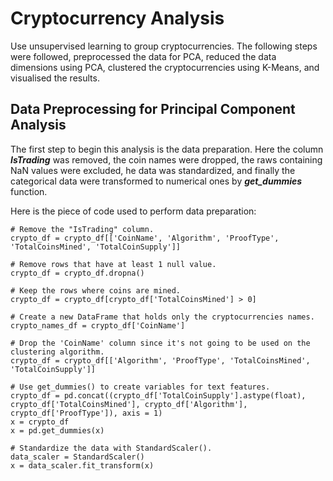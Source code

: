 # Cryptocurrency Analysis

Use unsupervised learning to group cryptocurrencies. The following steps were followed, preprocessed the data for PCA, reduced the data dimensions using PCA, clustered the cryptocurrencies using K-Means, and visualised the results. 

## Data Preprocessing for Principal Component Analysis

The first step to begin this analysis is the data preparation. Here the column <b><i>IsTrading</i></b> was removed, the coin names were dropped, the raws containing NaN values were excluded, he data was standardized, and finally the categorical data were transformed to numerical ones by <b><i>get_dummies</i></b> function. 

Here is the piece of code used to perform data preparation:

```
# Remove the "IsTrading" column.
crypto_df = crypto_df[['CoinName', 'Algorithm', 'ProofType', 'TotalCoinsMined', 'TotalCoinSupply']]

# Remove rows that have at least 1 null value.
crypto_df = crypto_df.dropna()

# Keep the rows where coins are mined.
crypto_df = crypto_df[crypto_df['TotalCoinsMined'] > 0]

# Create a new DataFrame that holds only the cryptocurrencies names.
crypto_names_df = crypto_df['CoinName']

# Drop the 'CoinName' column since it's not going to be used on the clustering algorithm.
crypto_df = crypto_df[['Algorithm', 'ProofType', 'TotalCoinsMined', 'TotalCoinSupply']]

# Use get_dummies() to create variables for text features.
crypto_df = pd.concat((crypto_df['TotalCoinSupply'].astype(float), crypto_df['TotalCoinsMined'], crypto_df['Algorithm'], crypto_df['ProofType']), axis = 1)
x = crypto_df
x = pd.get_dummies(x)

# Standardize the data with StandardScaler().
data_scaler = StandardScaler()
x = data_scaler.fit_transform(x)

```
